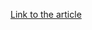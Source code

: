 [Link to the article](https://www.cyfirma.com/research/samsstealer-unveiling-the-information-stealer-targeting-windows-systems/)
